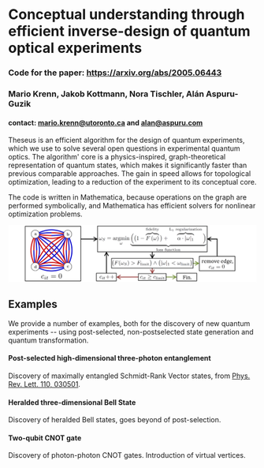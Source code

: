 # Conceptual understanding through efficient inverse-design of quantum optical experiments
### Code for the paper: https://arxiv.org/abs/2005.06443
### Mario Krenn, Jakob Kottmann, Nora Tischler, Alán Aspuru-Guzik
#### contact: mario.krenn@utoronto.ca and alan@aspuru.com

Theseus is an efficient algorithm for the design of quantum experiments, which we use to solve several open questions in experimental quantum optics. The algorithm' core is a physics-inspired, graph-theoretical representation of quantum states, which makes it significantly faster than previous comparable approaches. The gain in speed allows for topological optimization, leading to a reduction of the experiment to its conceptual core.

The code is written in Mathematica, because operations on the graph are performed symbolically, and Mathematica has efficient solvers for nonlinear optimization problems.

![Image of Theseus](https://github.com/aspuru-guzik-group/Theseus/blob/master/algo.png)

## Examples
We provide a number of examples, both for the discovery of new quantum experiments -- using post-selected, non-postselected state generation and quantum transformation.

#### Post-selected high-dimensional three-photon entanglement
Discovery of maximally entangled Schmidt-Rank Vector states, from [Phys. Rev. Lett. 110, 030501](https://journals.aps.org/prl/abstract/10.1103/PhysRevLett.110.030501).

#### Heralded three-dimensional Bell State
Discovery of heralded Bell states, goes beyond of post-selection.


#### Two-qubit CNOT gate
Discovery of photon-photon CNOT gates. Introduction of virtual vertices.



